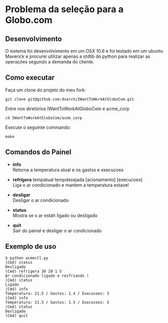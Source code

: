 Problema da seleção para a Globo.com
====================================

Desenvolvimento
---------------

O sistema foi desenvolvimento em um OSX 10.6 e foi testado em um ubuntu
Maverick e procurei utilizar apenas a stdlib do python para realizar as
operações segundo a demanda do cliente.

Como executar
-------------

Faça um clone do projeto do meu fork:

    git clone git@github.com:dsarch/IWantToWorkAtGloboCom.git

Entre nos diretórios IWantToWorkAtGloboCom e acme_corp

    cd IWantToWorkAtGloboCom/acme_corp

Execute o seguinte commando:

    make

Comandos do Painel
------------------

* __info__  
  Retorna a temperatura atual e os gastos e execucoes

* __refrigera__ tempatual tempdesejada [acionamento] [execucoes]  
  Liga o ar condicionado e mantem a temperatura estavel
  
* __desligar__  
  Desligar o ar condicionado


* __status__  
  Mostra se o ar estah ligado ou desligado
    
* __quit__  
  Sair do painel e desligar o ar condicionado

Exemplo de uso
--------------

    $ python acmectl.py 
    (Cmd) status
    Desligado
    (Cmd) refrigera 30 20 1 5
    Ar condicionado ligado e resfriando !
    (Cmd) status
    Ligado
    (Cmd) info
    Temperatura: 21.5 / Gastos: 1.4 / Execucoes: 3
    (Cmd) info
    Temperatura: 21.5 / Gastos: 1.5 / Execucoes: 5
    (Cmd) status
    Desligado
    (Cmd) quit
